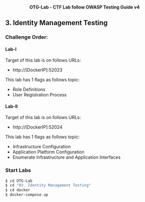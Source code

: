 <h4 align="center">OTG-Lab - CTF Lab follow OWASP Testing Guide v4</h4>

## 3. Identity Management Testing

### Challenge Order:

#### Lab-I

Target of this lab is on follows URLs:

* http://[DockerIP]:52023

This lab has 1 flags as follows topic:

- Role Definitions
- User Registration Process

#### Lab-II

Target of this lab is on follows URLs:

* http://[DockerIP]:52024

This lab has 1 flags as follows topic:

- Infrastructure Configuration
- Application Platform Configuration
- Enumerate Infrastructure and Application Interfaces

### Start Labs

```bash
$ cd OTG-Lab
$ cd "03. Identity Management Testing"
$ cd docker
$ docker-compose up
```
